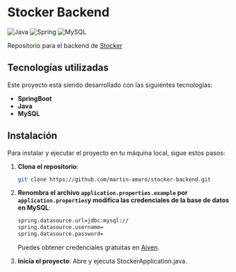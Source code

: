 # Stocker Backend

![Java](https://img.shields.io/badge/java-%23ED8B00.svg?style=for-the-badge&logo=openjdk&logoColor=white)
![Spring](https://img.shields.io/badge/spring-%236DB33F.svg?style=for-the-badge&logo=spring&logoColor=white)
![MySQL](https://img.shields.io/badge/mysql-4479A1.svg?style=for-the-badge&logo=mysql&logoColor=white)

Repositorio para el backend de [Stocker](http://www.github.com/martin-amaro/stocker)

## Tecnologías utilizadas

Este proyecto está siendo desarrollado con las siguientes tecnologías:

- **SpringBoot**
- **Java**
- **MySQL**

## **Instalación**

Para instalar y ejecutar el proyecto en tu máquina local, sigue estos pasos:

1. **Clona el repositorio**:
    ```bash
    git clone https://github.com/martin-amaro/stocker-backend.git
    ```

2. **Renombra el archivo `application.properties.example` por `application.properties`y modifica las credenciales de la base de datos en MySQL**:
    ```bash
    spring.datasource.url=jdbc:mysql://
    spring.datasource.username=
    spring.datasource.password=
    ```

    Puedes obtener credenciales gratuitas en [Aiven](https://aiven.io/).

3. **Inicia el proyecto**:
    Abre y ejecuta StockerApplication.java.
